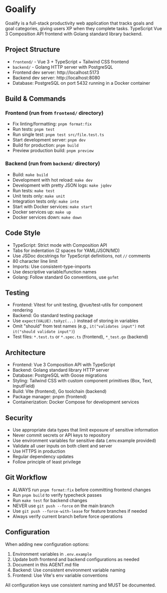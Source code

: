# Goalify

Goalify is a full-stack productivity web application that tracks goals and goal categories, giving users XP when they complete tasks. TypeScript Vue 3 Composition API frontend with Golang standard library backend.

## Project Structure
- `frontend/` - Vue 3 + TypeScript + Tailwind CSS frontend
- `backend/` - Golang HTTP server with PostgreSQL
- Frontend dev server: http://localhost:5173  
- Backend dev server: http://localhost:8080
- Database: PostgreSQL on port 5432 running in a Docker container

## Build & Commands

### Frontend (run from `frontend/` directory)
- Fix linting/formatting: `pnpm format:fix`
- Run tests: `pnpm test`
- Run single test: `pnpm test src/file.test.ts`
- Start development server: `pnpm dev`
- Build for production: `pnpm build`
- Preview production build: `pnpm preview`

### Backend (run from `backend/` directory)
- Build: `make build`
- Development with hot reload: `make dev`
- Development with pretty JSON logs: `make jqdev`
- Run tests: `make test`
- Unit tests only: `make unit`
- Integration tests only: `make inte`
- Start with Docker services: `make start`
- Docker services up: `make up`
- Docker services down: `make down`

## Code Style
- TypeScript: Strict mode with Composition API
- Tabs for indentation (2 spaces for YAML/JSON/MD)
- Use JSDoc docstrings for TypeScript definitions, not `//` comments
- 80 character line limit
- Imports: Use consistent-type-imports
- Use descriptive variable/function names
- Golang: Follow standard Go conventions, use `gofmt`

## Testing
- Frontend: Vitest for unit testing, @vue/test-utils for component rendering
- Backend: Go standard testing package
- Use `expect(VALUE).toXyz(...)` instead of storing in variables
- Omit "should" from test names (e.g., `it("validates input")` not `it("should validate input")`)
- Test files: `*.test.ts` or `*.spec.ts` (frontend), `*_test.go` (backend)

## Architecture
- Frontend: Vue 3 Composition API with TypeScript
- Backend: Golang standard library HTTP server
- Database: PostgreSQL with Goose migrations  
- Styling: Tailwind CSS with custom component primitives (Box, Text, InputField)
- Build: Vite (frontend), Go toolchain (backend)
- Package manager: pnpm (frontend)
- Containerization: Docker Compose for development services

## Security
- Use appropriate data types that limit exposure of sensitive information
- Never commit secrets or API keys to repository
- Use environment variables for sensitive data (.env.example provided)
- Validate all user inputs on both client and server
- Use HTTPS in production
- Regular dependency updates
- Follow principle of least privilege

## Git Workflow
- ALWAYS run `pnpm format:fix` before committing frontend changes
- Run `pnpm build` to verify typecheck passes
- Run `make test` for backend changes
- NEVER use `git push --force` on the main branch
- Use `git push --force-with-lease` for feature branches if needed
- Always verify current branch before force operations

## Configuration
When adding new configuration options:
1. Environment variables in `.env.example`
2. Update both frontend and backend configurations as needed
3. Document in this AGENT.md file
4. Backend: Use consistent environment variable naming
5. Frontend: Use Vite's env variable conventions

All configuration keys use consistent naming and MUST be documented.
